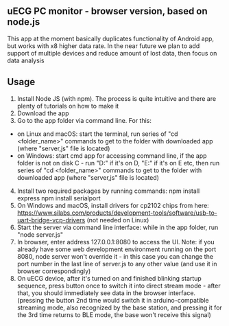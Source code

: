 ## uECG PC monitor - browser version, based on node.js

This app at the moment basically duplicates functionality of Android app, but works with x8 higher data rate. In the near future we plan to add support of multiple devices and reduce amount of lost data, then focus on data analysis

## Usage

1. Install Node JS (with npm). The process is quite intuitive and there are plenty of tutorials on how to make it
2. Download the app
3. Go to the app folder via command line. For this:
  - on Linux and macOS: start the terminal, run series of "cd <folder_name>" commands to get to the folder with downloaded app (where "server,js" file is located)
 - on Windows: start cmd app for accessing command line, if the app folder is not on disk C - run "D:" if it's on D, "E:" if it's on E etc, then run series of "cd <folder_name>" commands to get to the folder with downloaded app (where "server,js" file is located)
4. Install two required packages by running commands:
npm install express
npm install serialport
5. On Windows and macOS, install drivers for cp2102 chips from here: https://www.silabs.com/products/development-tools/software/usb-to-uart-bridge-vcp-drivers (not needed on Linux)
6. Start the server via command line interface: while in the app folder, run "node server.js"
7. In browser, enter address 127.0.0.1:8080 to access the UI. Note: if you already have some web development environment running on the port 8080, node server won't override it - in this case you can change the port number in the last line of server.js to any other value (and use it in browser correspondingly)
8. On uECG device, after it's turned on and finished blinking startup sequence, press button once to switch it into direct stream mode - after that, you should immediately see data in the browser interface. (pressing the button 2nd time would switch it in arduino-compatible streaming mode, also recognized by the base station, and pressing it for the 3rd time returns to BLE mode, the base won't receive this signal)
